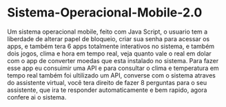 # Sistema-Operacional-Mobile-2.0
Um sistema operacional mobile, feito com Java Script, o usuario tem a liberdade de alterar papel de bloqueio, criar sua senha para acessar os apps, e também tera 6 apps totalmente interativos no sistema, e também dois jogos, clima e hora em tempo real, veja quanto vale o real em dolar com o app de converter moedas que esta instalado no sistema. Para fazer esse app eu consuimir uma API e para consultar o clima e temperatura em tempo real também foi  ultilizado um API, converse com o sistema atraves do assistente virtual, você tera direito de fazer 8 perguntas para o seu assistente, que ira te responder automaticamente e bem rapido, agora confere ai o sistema.

